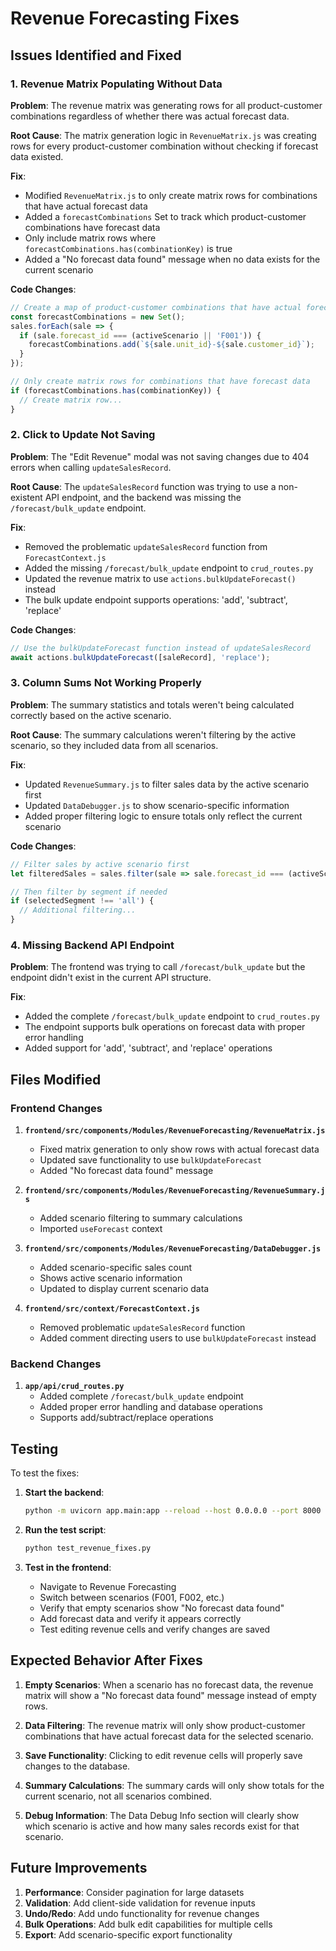 # Revenue Forecasting Fixes

## Issues Identified and Fixed

### 1. Revenue Matrix Populating Without Data
**Problem**: The revenue matrix was generating rows for all product-customer combinations regardless of whether there was actual forecast data.

**Root Cause**: The matrix generation logic in `RevenueMatrix.js` was creating rows for every product-customer combination without checking if forecast data existed.

**Fix**: 
- Modified `RevenueMatrix.js` to only create matrix rows for combinations that have actual forecast data
- Added a `forecastCombinations` Set to track which product-customer combinations have forecast data
- Only include matrix rows where `forecastCombinations.has(combinationKey)` is true
- Added a "No forecast data found" message when no data exists for the current scenario

**Code Changes**:
```javascript
// Create a map of product-customer combinations that have actual forecast data
const forecastCombinations = new Set();
sales.forEach(sale => {
  if (sale.forecast_id === (activeScenario || 'F001')) {
    forecastCombinations.add(`${sale.unit_id}-${sale.customer_id}`);
  }
});

// Only create matrix rows for combinations that have forecast data
if (forecastCombinations.has(combinationKey)) {
  // Create matrix row...
}
```

### 2. Click to Update Not Saving
**Problem**: The "Edit Revenue" modal was not saving changes due to 404 errors when calling `updateSalesRecord`.

**Root Cause**: The `updateSalesRecord` function was trying to use a non-existent API endpoint, and the backend was missing the `/forecast/bulk_update` endpoint.

**Fix**:
- Removed the problematic `updateSalesRecord` function from `ForecastContext.js`
- Added the missing `/forecast/bulk_update` endpoint to `crud_routes.py`
- Updated the revenue matrix to use `actions.bulkUpdateForecast()` instead
- The bulk update endpoint supports operations: 'add', 'subtract', 'replace'

**Code Changes**:
```javascript
// Use the bulkUpdateForecast function instead of updateSalesRecord
await actions.bulkUpdateForecast([saleRecord], 'replace');
```

### 3. Column Sums Not Working Properly
**Problem**: The summary statistics and totals weren't being calculated correctly based on the active scenario.

**Root Cause**: The summary calculations weren't filtering by the active scenario, so they included data from all scenarios.

**Fix**:
- Updated `RevenueSummary.js` to filter sales data by the active scenario first
- Updated `DataDebugger.js` to show scenario-specific information
- Added proper filtering logic to ensure totals only reflect the current scenario

**Code Changes**:
```javascript
// Filter sales by active scenario first
let filteredSales = sales.filter(sale => sale.forecast_id === (activeScenario || 'F001'));

// Then filter by segment if needed
if (selectedSegment !== 'all') {
  // Additional filtering...
}
```

### 4. Missing Backend API Endpoint
**Problem**: The frontend was trying to call `/forecast/bulk_update` but the endpoint didn't exist in the current API structure.

**Fix**:
- Added the complete `/forecast/bulk_update` endpoint to `crud_routes.py`
- The endpoint supports bulk operations on forecast data with proper error handling
- Added support for 'add', 'subtract', and 'replace' operations

## Files Modified

### Frontend Changes
1. **`frontend/src/components/Modules/RevenueForecasting/RevenueMatrix.js`**
   - Fixed matrix generation to only show rows with actual forecast data
   - Updated save functionality to use `bulkUpdateForecast`
   - Added "No forecast data found" message

2. **`frontend/src/components/Modules/RevenueForecasting/RevenueSummary.js`**
   - Added scenario filtering to summary calculations
   - Imported `useForecast` context

3. **`frontend/src/components/Modules/RevenueForecasting/DataDebugger.js`**
   - Added scenario-specific sales count
   - Shows active scenario information
   - Updated to display current scenario data

4. **`frontend/src/context/ForecastContext.js`**
   - Removed problematic `updateSalesRecord` function
   - Added comment directing users to use `bulkUpdateForecast` instead

### Backend Changes
1. **`app/api/crud_routes.py`**
   - Added complete `/forecast/bulk_update` endpoint
   - Added proper error handling and database operations
   - Supports add/subtract/replace operations

## Testing

To test the fixes:

1. **Start the backend**:
   ```bash
   python -m uvicorn app.main:app --reload --host 0.0.0.0 --port 8000
   ```

2. **Run the test script**:
   ```bash
   python test_revenue_fixes.py
   ```

3. **Test in the frontend**:
   - Navigate to Revenue Forecasting
   - Switch between scenarios (F001, F002, etc.)
   - Verify that empty scenarios show "No forecast data found"
   - Add forecast data and verify it appears correctly
   - Test editing revenue cells and verify changes are saved

## Expected Behavior After Fixes

1. **Empty Scenarios**: When a scenario has no forecast data, the revenue matrix will show a "No forecast data found" message instead of empty rows.

2. **Data Filtering**: The revenue matrix will only show product-customer combinations that have actual forecast data for the selected scenario.

3. **Save Functionality**: Clicking to edit revenue cells will properly save changes to the database.

4. **Summary Calculations**: The summary cards will only show totals for the current scenario, not all scenarios combined.

5. **Debug Information**: The Data Debug Info section will clearly show which scenario is active and how many sales records exist for that scenario.

## Future Improvements

1. **Performance**: Consider pagination for large datasets
2. **Validation**: Add client-side validation for revenue inputs
3. **Undo/Redo**: Add undo functionality for revenue changes
4. **Bulk Operations**: Add bulk edit capabilities for multiple cells
5. **Export**: Add scenario-specific export functionality 